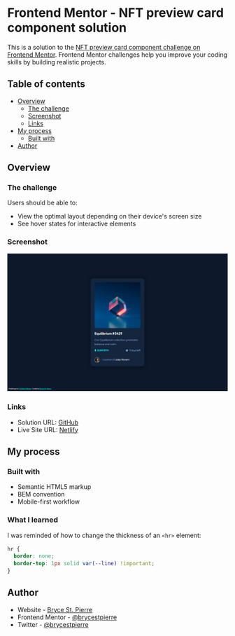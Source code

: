 # Frontend Mentor - NFT preview card component solution

This is a solution to the [NFT preview card component challenge on Frontend Mentor](https://www.frontendmentor.io/challenges/nft-preview-card-component-SbdUL_w0U). Frontend Mentor challenges help you improve your coding skills by building realistic projects. 

## Table of contents

- [Overview](#overview)
  - [The challenge](#the-challenge)
  - [Screenshot](#screenshot)
  - [Links](#links)
- [My process](#my-process)
  - [Built with](#built-with)
- [Author](#author)

## Overview

### The challenge

Users should be able to:

- View the optimal layout depending on their device's screen size
- See hover states for interactive elements

### Screenshot

![](./screenshot.png)

### Links

- Solution URL: [GitHub](https://github.com/BryceStPierre/fm-nft-preview-card)
- Live Site URL: [Netlify](https://bsp-nft-preview-card.netlify.app)

## My process

### Built with

- Semantic HTML5 markup
- BEM convention
- Mobile-first workflow

### What I learned

I was reminded of how to change the thickness of an `<hr>` element:

```css
hr {
  border: none;
  border-top: 1px solid var(--line) !important;
}
```

## Author

- Website - [Bryce St. Pierre](https://www.brycestpierre.com)
- Frontend Mentor - [@brycestpierre](https://www.frontendmentor.io/profile/brycestpierre)
- Twitter - [@brycestpierre](https://www.twitter.com/brycestpierre)
